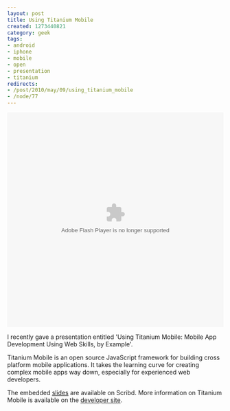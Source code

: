 ```yaml
--- 
layout: post
title: Using Titanium Mobile
created: 1273440821
category: geek
tags:
- android
- iphone
- mobile
- open
- presentation
- titanium
redirects:
- /post/2010/may/09/using_titanium_mobile
- /node/77
---
```

<object id="doc_312628330646763" name="doc_312628330646763" height="500" width="100%" type="application/x-shockwave-flash" data="http://d1.scribdassets.com/ScribdViewer.swf" style="outline:none;" rel="media:presentation" resource="http://d1.scribdassets.com/ScribdViewer.swf?document_id=31118485&access_key=key-l76exl75nd4wp34jefl&page=1&viewMode=slideshow" xmlns:media="http://search.yahoo.com/searchmonkey/media/" xmlns:dc="http://purl.org/dc/terms/" > <param name="movie" value="http://d1.scribdassets.com/ScribdViewer.swf"> <param name="wmode" value="opaque"> <param name="bgcolor" value="#ffffff"> <param name="allowFullScreen" value="true"> <param name="allowScriptAccess" value="always"> <param name="FlashVars" value="document_id=31118485&access_key=key-l76exl75nd4wp34jefl&page=1&viewMode=slideshow"> <embed id="doc_312628330646763" name="doc_312628330646763" src="http://d1.scribdassets.com/ScribdViewer.swf?document_id=31118485&access_key=key-l76exl75nd4wp34jefl&page=1&viewMode=slideshow" type="application/x-shockwave-flash" allowscriptaccess="always" allowfullscreen="true" height="500" width="100%" wmode="opaque" bgcolor="#ffffff"></embed> </object>

I recently gave a presentation entitled 'Using Titanium Mobile: Mobile App Development Using Web Skills, by Example'.

Titanium Mobile is an open source JavaScript framework for building cross platform mobile applications. It takes the learning curve for creating complex mobile apps way down, especially for experienced web developers.

The embedded <a href="http://www.scribd.com/documents/31118485/Using-Titanium-Mobile">slides</a> are available on Scribd. More information on Titanium Mobile is available on the <a href="http://developer.appcelerator.com/">developer site</a>.
